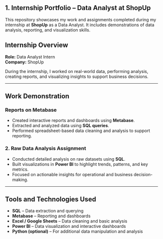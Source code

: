 ## 1. Internship Portfolio – Data Analyst at ShopUp

This repository showcases my work and assignments completed during my internship at **ShopUp** as a Data Analyst. It includes demonstrations of data analysis, reporting, and visualization skills.

## Internship Overview

**Role:** Data Analyst Intern  
**Company:** ShopUp  

During the internship, I worked on real-world data, performing analysis, creating reports, and visualizing insights to support business decisions.

---

## Work Demonstration

### Reports on Metabase
- Created interactive reports and dashboards using **Metabase**.  
- Extracted and analyzed data using **SQL queries**.  
- Performed spreadsheet-based data cleaning and analysis to support reporting.

### 2. Raw Data Analysis Assignment
- Conducted detailed analysis on raw datasets using **SQL**.  
- Built visualizations in **Power BI** to highlight trends, patterns, and key metrics.  
- Focused on actionable insights for operational and business decision-making.

---

## Tools and Technologies Used
- **SQL** – Data extraction and querying  
- **Metabase** – Reporting and dashboards  
- **Excel / Google Sheets** – Data cleaning and basic analysis  
- **Power BI** – Data visualization and interactive dashboards  
- **Python (optional)** – For additional data manipulation and analysis  

